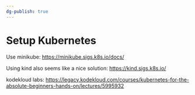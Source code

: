```yaml
---
dg-publish: true
---
```

# Setup Kubernetes

Use minikube: <https://minikube.sigs.k8s.io/docs/>

Using kind also seems like a nice solution: <https://kind.sigs.k8s.io/>

kodekloud labs: <https://legacy.kodekloud.com/courses/kubernetes-for-the-absolute-beginners-hands-on/lectures/5995932>